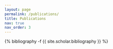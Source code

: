 ```yaml
---
layout: page
permalink: /publications/
title: Publications
nav: true
nav_order: 3
---
```


<div class="publications">
  {% bibliography -f {{ site.scholar.bibliography }} %}
</div>

<script>
document.addEventListener('DOMContentLoaded', function() {
  // 遍历所有文献条目
  document.querySelectorAll('.publications .entry').forEach(entry => {
    const authorElem = entry.querySelector('[itemprop="author"]');
    if (authorElem) {
      const authors = authorElem.textContent.split(' and ');
      if (authors.length > 0) {
        // 替换为加粗后的HTML
        authorElem.innerHTML = `<strong>${authors[0]}</strong> and ${authors.slice(1).join(' and ')}`;
      }
    }
  });
});
</script>